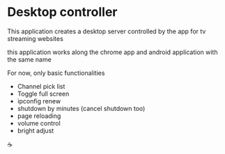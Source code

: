 # Desktop controller

This application creates a desktop server controlled by the app for tv streaming websites

this application works along the chrome app and android application with the same name

For now, only basic functionalities

- Channel pick list
- Toggle full screen
- ipconfig renew
- shutdown by minutes (cancel shutdown too)
- page reloading
- volume control
- bright adjust

:coffee:

